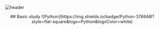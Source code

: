 ![header](https://capsule-render.vercel.app/api?type=venom&height=300&color=gradient&text=WaitingForMe34%20&textBg=false&fontColor=Black&fontAlignY=50&animation=fadeIn&descAlign=60)


<div align="center">
  ## Basic study
  ![Python](https://img.shields.io/badge/Python-3766AB?style=flat-square&logo=Python&logoColor=white)
</div>
